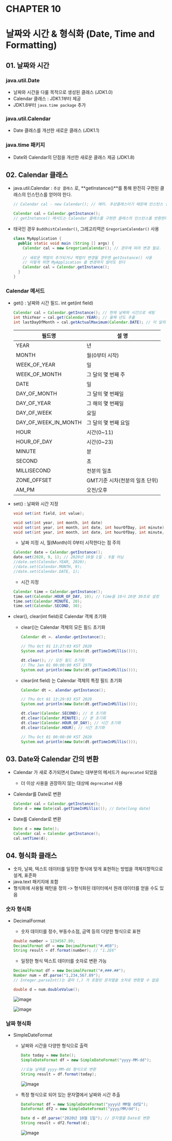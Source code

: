 # CHAPTER 10

# 날짜와 시간 & 형식화 (Date, Time and Formatting)   



## 01. 날짜와 시간

### java.util.Date

- 날짜와 시간을 다룰 목적으로 생성된 클래스 (JDK1.0)
- Calendar 클래스 : JDK1.1부터 제공
- JDK1.8부터 `java.time package` 추가



### java.util.Calendar

- Date 클래스를 개선한 새로운 클래스 (JDK1.1)



### java.time 패키지

- Date와 Calendar의 단점을 개선한 새로운 클래스 제공 (JDK1.8)



## 02. Calendar 클래스

- java.util.Calendar : `추상 클래스` 로, **getInstance()**를 통해 완전히 구현된 클래스의 인스턴스를 얻어야 한다.

  ```java
  // Calendar cal - new Calendar(); // 에러. 추상클래스이기 때문에 인스턴스 생성 불가
  
  Calendar cal = Calendar.getInstance(); 
  // getInstance() 메서드는 Calendar 클래스를 구현한 클래스의 인스턴스를 반환한다 
  ```

- 태국인 경우 `BuddhistCalendar()`, 그레고리력은 `GregorianCalendar()` 사용

  ```java
  class MyApplication {
    public static void main (String [] args) {
      Calendar cal = new GregorianCalendar(); // 경우에 따라 변경 필요.
      
      // 새로운 역법이 추가되거나 역법이 변경될 경우엔 getInstance() 사용
      // 이렇게 하면 MyApplication 을 변경하지 않아도 된다
      Calendar cal = Calendar.getInstance();
    }
  }
  ```





### Calendar 메서드

- get() : 날짜와 시간 필드. int get(int field)

  ```java
  Calendar cal = Calendar.getInstance(); // 현재 날짜와 시간으로 세팅
  int thisYear = cal.get(Calendar.YEAR); // 올해 년도 추출
  int lastDayOfMonth = cal.getActualMaximum(Calendar.DATE); // 이 달의 마지막 날
  ```

  | 필드명               | 설 명                          |
  | -------------------- | ------------------------------ |
  | YEAR                 | 년                             |
  | MONTH                | 월(0부터 시작)                 |
  | WEEK_OF_YEAR         | 일                             |
  | WEEK_OF_MONTH        | 그 달의 몇 번째 주             |
  | DATE                 | 일                             |
  | DAY_OF_MONTH         | 그 달의 몇 번째일              |
  | DAY_OF_YEAR          | 그 해의 몇 번째일              |
  | DAY_OF_WEEK          | 요일                           |
  | DAY_OF_WEEK_IN_MONTH | 그 달의 몇 번째 요일           |
  | HOUR                 | 시간(0~11)                     |
  | HOUR_OF_DAY          | 시간(0~23)                     |
  | MINUTE               | 분                             |
  | SECOND               | 초                             |
  | MILLISECOND          | 천분의 일초                    |
  | ZONE_OFFSET          | GMT기준 시차(천분의 일초 단위) |
  | AM_PM                | 오전/오후                      |

- set() : 날짜와 시간 지정

  ```java
  void set(int field, int value);
  
  void set(int year, int month, int date)
  void set(int year, int month, int date, int hourOfDay, int minute) 
  void set(int year, int month, int date, int hourOfDay, int minute, int second)   
  ```

  - 날짜 지정 시, 월(Month)이 0부터 시작한다는 점 주의

  ```java
  Calendar date = Calendar.getInstance();
  date.set(2020, 9, 1); // 2020년 10월 1일 . 9월 아님
  //date.set(Calendar.YEAR, 2020);
  //date.set(Calendar.MONTH, 9);
  //date.set(Calendar.DATE, 1);
  ```

  - 시간 지정

  ```java
  Calendar time = Calendar.getInstance();
  time.set(Calendar.HOUR_OF_DAY, 10); // time을 10시 20분 30초로 설정
  time.set(Calendar.MINUTE, 20);
  time.set(Calendar.SECOND, 30);
  ```

- clear(), clear(int field)로 Calendar 객체 초기화

  - clear()는 Calendar 객체의 모든 필드 초기화

    ```java
    Calendar dt =. alendar.getInstance();
    
    // Thu Oct 01 13:27:03 KST 2020
    System.out.println(new Date(dt.getTimeInMillis()));
    
    dt.clear(); // 모든 필드 초기화
    // Thu Jan 01 00:00:00 KST 1970
    System.out.println(new Date(dt.getTimeInMillis()));
    ```

  - clear(int field) 는 Calendar 객체의 특정 필드 초기화

    ```java
    Calendar dt =. alendar.getInstance();
    
    // Thu Oct 01 13:29:03 KST 2020
    System.out.println(new Date(dt.getTimeInMillis()));
    
    dt.clear(Calendar.SECOND); // 초 초기화
    dt.clear(Calendar.MINUTE); // 분 초기화
    dt.clear(Calendar.HOUR_OF_DAY); // 시간 초기화
    dt.clear(Calendar.HOUR); // 시간 초기화
    
    // Thu Oct 01 00:00:00 KST 2020
    System.out.println(new Date(dt.getTimeInMillis()));
    ```

    





## 03. Date와 Calendar 간의 변환

- Calendar 가 새로 추가되면서 Date는 대부분의 메서드가 `deprecated` 되었음

  - 더 이상 사용을 권장하지 않는 대상에 `deprecated` 사용

- Calendar를 Date로 변환

  ```java
  Calendar cal = Calendar.getInstance();
  Date d = new Date(cal.getTimeInMillis()); // Date(long date)
  ```

- Date를 Calendar로 변환

  ```java
  Date d = new Date();
  Calendar cal = Calendar.getInstance();
  cal.setTime(d);
  ```

  

## 04. 형식화 클래스

- 숫자, 날짜, 텍스트 데이터를 일정한 형식에 맞게 표현하는 방법을 객체지향적으로 설계, 표준화
- java.text 패키지에 포함
- 형식화에 사용될 패턴을 정의 -> 형식화된 데이터에서 원래 데이터를 얻을 수도 있음



### 숫자 형식화

- DecimalFormat

  - 숫자 데이터를 정수, 부동수소점, 금액 등의 다양한 형식으로 표현

  ```java
  double number = 1234567.89;
  DecimalFormat df = new DecimalFormat("#.#E0");
  String result = df.format(number); // "1.2E6"
  ```

  - 일정한 형식 텍스트 데이터를 숫자로 변환 가능

  ```java
  DecimalFormat df = new DecimalFormat("#,###.##");
  Number num = df.parse("1,234,567.89");
  // Integer.parseInt()는 콤마 (,) 가 포함된 문자열을 숫자로 변환할 수 없음
  
  double d = num.doubleValue();
  ```

  

  

  ![image](https://user-images.githubusercontent.com/46306263/94766550-91e50980-03e6-11eb-96a4-5c7df3f21500.png)

  ![image](https://user-images.githubusercontent.com/46306263/94767300-f607cd80-03e6-11eb-8852-15d4a2c7ce65.png)





### 날짜 형식화

- SimpleDateFormat

  - 날짜와 시간을 다양한 형식으로 출력

    ```java
    Date today = new Date();
    SimpleDateFormat df = new SimpleDateFormat("yyyy-MM-dd");
    
    //오늘 날짜를 yyyy-MM-dd 형식으로 변환
    String result = df.format(today);
    ```

    ![image](https://user-images.githubusercontent.com/46306263/94767480-6ca4cb00-03e7-11eb-9cce-852888f7337e.png)

    

  - 특정 형식으로 되어 있는 문자열에서 날짜와 시간 추출

    ```java
    DateFormat df = new SimpleDateFormat("yyyy년 MM월 dd일");
    DateFormat df2 = new SimpleDateFormat("yyyy/MM/dd");
    
    Date d = df.parse("2020년 10월 1일"); // 문자열을 Date로 변환
    String result = df2.format(d);
    ```

    ![image](https://user-images.githubusercontent.com/46306263/94767584-b7bede00-03e7-11eb-9a05-9a0a8f05bbb5.png)

